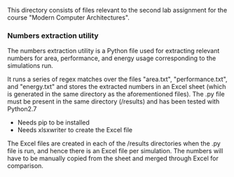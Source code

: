 This directory consists of files relevant to the second lab assignment for the course "Modern Computer Architectures".

### Numbers extraction utility

The numbers extraction utility is a Python file used for extracting relevant numbers for area, performance, and energy usage corresponding to the simulations run.

It runs a series of regex matches over the files "area.txt", "performance.txt", and "energy.txt" and stores the extracted numbers in an Excel sheet (which is generated in the same directory as the aforementioned files). The .py file must be present in the same directory (/results) and has been tested with Python2.7

- Needs pip to be installed
- Needs xlsxwriter to create the Excel file

The Excel files are created in each of the /results directories when the .py file is run, and hence there is an Excel file per simulation. The numbers will have to be manually copied from the sheet and merged through Excel for comparison.
